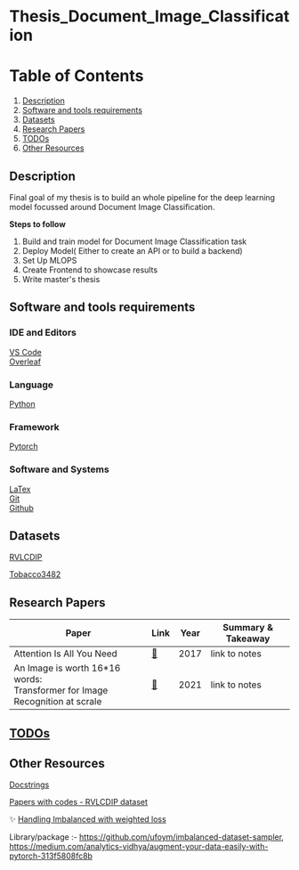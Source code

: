 # Thesis_Document_Image_Classification

# Table of Contents

1. [Description](#description)
2. [Software and tools requirements](#software-and-tools-requirements)
3. [Datasets](#datasets)
4. [Research Papers](#research-papers)
5. [TODOs](#todos)
6. [Other Resources](#other-resources)

## Description
Final goal of my thesis is to build an whole pipeline for the deep learning model focussed around Document Image Classification. 

<b>Steps to follow</b>
1. Build and train model for Document Image Classification task
2. Deploy Model( Either to create an API or to build a backend)
3. Set Up MLOPS
4. Create Frontend to showcase results
5. Write master's thesis

## Software and tools requirements

### IDE and Editors
 [VS Code](https://code.visualstudio.com/) <br/>
 [Overleaf](https://www.overleaf.com/)
### Language 
 [Python](https://www.python.org/)
### Framework
  [Pytorch](https://pytorch.org/)
### Software and Systems
  [LaTex](https://www.latex-project.org/) <br/>
  [Git](https://git-scm.com/) <br/>
  [Github](https://github.com/)
 
## Datasets 
  [RVLCDIP](https://huggingface.co/datasets/rvl_cdip/tree/main)
  
  [Tobacco3482](https://www.kaggle.com/datasets/patrickaudriaz/tobacco3482jpg)


## Research Papers
Paper  | Link | Year | Summary & Takeaway
 --- | --- |--- |---
 Attention Is All You Need | [🔗](https://arxiv.org/pdf/1706.03762.pdf) | 2017 | link to notes
 An Image is worth 16*16 words: </br> Transformer for Image Recognition at scrale | [🔗](https://arxiv.org/pdf/2010.11929.pdf) | 2021| link to notes
 
 ## [TODOs](/Docs/thesis_planning.md)

   

 ## Other Resources
 [Docstrings](https://google.github.io/styleguide/pyguide.html#383-functions-and-methods)
 
 [Papers with codes - RVLCDIP dataset](https://paperswithcode.com/sota/document-image-classification-on-rvl-cdip)
 
 ✨ [Handling Imbalanced with weighted loss](https://naadispeaks.wordpress.com/2021/07/31/handling-imbalanced-classes-with-weighted-loss-in-pytorch/)
 
Library/package :- https://github.com/ufoym/imbalanced-dataset-sampler, 
https://medium.com/analytics-vidhya/augment-your-data-easily-with-pytorch-313f5808fc8b
